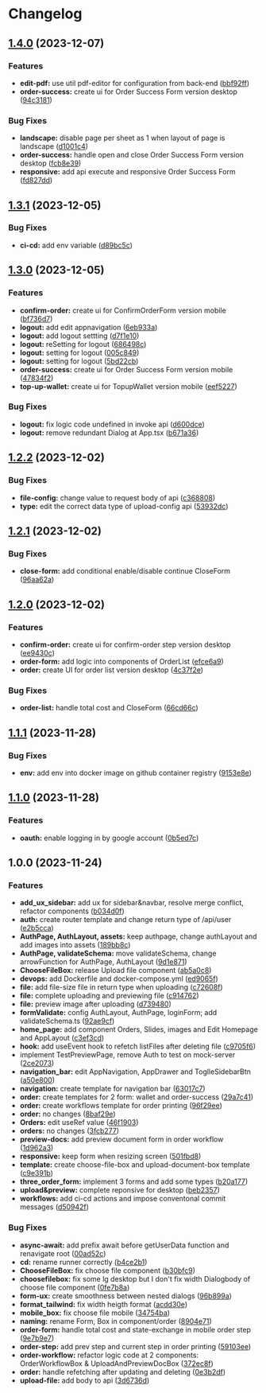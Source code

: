 # Changelog

## [1.4.0](https://github.com/TickLabVN/ssps-fe/compare/v1.3.1...v1.4.0) (2023-12-07)


### Features

* **edit-pdf:** use util pdf-editor for configuration from back-end ([bbf92ff](https://github.com/TickLabVN/ssps-fe/commit/bbf92ffc4481bb102c0bafc3fa76c509d08b061b))
* **order-success:** create ui for Order Success Form version desktop ([94c3181](https://github.com/TickLabVN/ssps-fe/commit/94c31816f82433e443663cfcd67765561d1a27f3))


### Bug Fixes

* **landscape:** disable page per sheet as 1 when layout of page is landscape ([d1001c4](https://github.com/TickLabVN/ssps-fe/commit/d1001c4047c14d483d192b656a870ad0c991f87e))
* **order-success:** handle open and close Order Success Form version desktop ([fcb8e39](https://github.com/TickLabVN/ssps-fe/commit/fcb8e39bec7460c9f56831b1b40d6dfd1f89700c))
* **responsive:** add api execute and responsive Order Success Form ([fd827dd](https://github.com/TickLabVN/ssps-fe/commit/fd827dd112305647d9cb45972234f07c64a46029))

## [1.3.1](https://github.com/TickLabVN/ssps-fe/compare/v1.3.0...v1.3.1) (2023-12-05)


### Bug Fixes

* **ci-cd:** add env variable ([d89bc5c](https://github.com/TickLabVN/ssps-fe/commit/d89bc5ca12ab86906ed202bf7e2a47f245c371c2))

## [1.3.0](https://github.com/TickLabVN/ssps-fe/compare/v1.2.2...v1.3.0) (2023-12-05)


### Features

* **confirm-order:** create ui for ConfirmOrderForm version mobile ([bf736d7](https://github.com/TickLabVN/ssps-fe/commit/bf736d7758f8e0d8b63a9787abd0d901e1a3bc70))
* **logout:** add edit appnavigation ([6eb933a](https://github.com/TickLabVN/ssps-fe/commit/6eb933aa9f5e725da3c9b03624b0c51a4d08b2f2))
* **logout:** add logout settting ([d7f1e10](https://github.com/TickLabVN/ssps-fe/commit/d7f1e10aa8fbc2a8987e47122f94564dbbcfdd84))
* **logout:** reSetting for logout ([686498c](https://github.com/TickLabVN/ssps-fe/commit/686498c0cc3989198b5e31a772eeff9b1c9d1f42))
* **logout:** setting for logout ([005c849](https://github.com/TickLabVN/ssps-fe/commit/005c8492e369a8a71a17ac64cf0dfe166bfce2d4))
* **logout:** setting for logout ([5bd22cb](https://github.com/TickLabVN/ssps-fe/commit/5bd22cbe9fd02192dccdff43809238ddd4fd55d7))
* **order-success:** create ui for Order Success Form version mobile ([47834f2](https://github.com/TickLabVN/ssps-fe/commit/47834f2f17fae4d24569827018d22ab259dc2939))
* **top-up-wallet:** create ui for TopupWallet version mobile ([eef5227](https://github.com/TickLabVN/ssps-fe/commit/eef522741195f1768708524c9d641e622968752e))


### Bug Fixes

* **logout:** fix logic code undefined in invoke api ([d600dce](https://github.com/TickLabVN/ssps-fe/commit/d600dce4a7818137a6c9bee7c9533d844dd85b0a))
* **logout:** remove redundant Dialog at App.tsx ([b671a36](https://github.com/TickLabVN/ssps-fe/commit/b671a36aa8aa740317bde97f155a1eeb5ee90f97))

## [1.2.2](https://github.com/TickLabVN/ssps-fe/compare/v1.2.1...v1.2.2) (2023-12-02)


### Bug Fixes

* **file-config:** change value to request body of api ([c368808](https://github.com/TickLabVN/ssps-fe/commit/c3688086e198b4ceb35fa1c95763b9b64d78f58a))
* **type:** edit the correct data type of upload-config api ([53932dc](https://github.com/TickLabVN/ssps-fe/commit/53932dc559276a7a54dd431823d82c07812d3c0b))

## [1.2.1](https://github.com/TickLabVN/ssps-fe/compare/v1.2.0...v1.2.1) (2023-12-02)


### Bug Fixes

* **close-form:** add conditional enable/disable continue CloseForm ([96aa62a](https://github.com/TickLabVN/ssps-fe/commit/96aa62ac0af15e58b8b4d1f47441b45a5ef2f8d4))

## [1.2.0](https://github.com/TickLabVN/ssps-fe/compare/v1.1.1...v1.2.0) (2023-12-02)


### Features

* **confirm-order:** create ui for confirm-order step version desktop ([ee9430c](https://github.com/TickLabVN/ssps-fe/commit/ee9430c030f6a273c9accbf7329f2710a1ee6679))
* **order-form:** add logic into components of OrderList ([efce6a9](https://github.com/TickLabVN/ssps-fe/commit/efce6a95ad961a69c130f1359820e50e51ecb38c))
* **order:** create UI for order list version desktop ([4c37f2e](https://github.com/TickLabVN/ssps-fe/commit/4c37f2e6b339c80c8e583ec9f7612274ad0e274c))


### Bug Fixes

* **order-list:** handle total cost and CloseForm ([66cd66c](https://github.com/TickLabVN/ssps-fe/commit/66cd66cbe1279a701b1c8b563cc5eece35fd9287))

## [1.1.1](https://github.com/TickLabVN/ssps-fe/compare/v1.1.0...v1.1.1) (2023-11-28)


### Bug Fixes

* **env:** add env into docker image on github container registry ([9153e8e](https://github.com/TickLabVN/ssps-fe/commit/9153e8e5dc2d7b720f24a41b9051e86b77665a5f))

## [1.1.0](https://github.com/TickLabVN/ssps-fe/compare/v1.0.0...v1.1.0) (2023-11-28)


### Features

* **oauth:** enable logging in by google account ([0b5ed7c](https://github.com/TickLabVN/ssps-fe/commit/0b5ed7c291bfa6ddfb2699a281bef6c765c64995))

## 1.0.0 (2023-11-24)


### Features

* **add_ux_sidebar:** add ux for sidebar&navbar, resolve merge conflict, refactor components ([b034d0f](https://github.com/TickLabVN/ssps-fe/commit/b034d0f023a1be9db4f4040a110c86f013167f3b))
* **auth:** create router template and change return type of /api/user ([e2b5cca](https://github.com/TickLabVN/ssps-fe/commit/e2b5cca253e2564c2b72675929f87efff8ca271c))
* **AuthPage, AuthLayout, assets:** keep authpage, change authLayout and add images into assets ([189bb8c](https://github.com/TickLabVN/ssps-fe/commit/189bb8c7220adc72c8a6295d1c5d749cb7f6d275))
* **AuthPage, validateSchema:** move validateSchema, change arrowFunction for AuthPage, AuthLayout ([9d1e871](https://github.com/TickLabVN/ssps-fe/commit/9d1e8710c6aa7d54bf2272476f6483f0ac7f0516))
* **ChooseFileBox:** release Upload file component ([ab5a0c8](https://github.com/TickLabVN/ssps-fe/commit/ab5a0c899925f6da7375bf032b3339032e25f594))
* **devops:** add Dockerfile and docker-compose.yml ([ed9065f](https://github.com/TickLabVN/ssps-fe/commit/ed9065fbc138f32d83b0e5d717d6cbb128aa2a7d))
* **file:** add file-size file in return type when uploading ([c72608f](https://github.com/TickLabVN/ssps-fe/commit/c72608fa574d132329568e7ffd6e773e0cd9f9d0))
* **file:** complete uploading and previewing file ([c914762](https://github.com/TickLabVN/ssps-fe/commit/c9147620e8f29e7cbe8b8c036b3f9e8043742623))
* **file:** preview image after uploading ([d739480](https://github.com/TickLabVN/ssps-fe/commit/d73948000b2e6bcff5ae52437c5865054474691c))
* **formValidate:** config AuthLayout, AuthPage, loginForm; add validateSchema.ts ([92ae9cf](https://github.com/TickLabVN/ssps-fe/commit/92ae9cf8d34a9eebeabb089f38b6d8ab5474b142))
* **home_page:** add component Orders, Slides, images and Edit Homepage and AppLayout ([c3ef3cd](https://github.com/TickLabVN/ssps-fe/commit/c3ef3cdb1fc9927365e434b1c7eb07de3573bd0e))
* **hook:** add useEvent hook to refetch listFiles after deleting file ([c9705f6](https://github.com/TickLabVN/ssps-fe/commit/c9705f6ea6d607eaf018d3720293e1a2e1b7f5ae))
* implement TestPreviewPage, remove Auth to test on mock-server ([2ce2073](https://github.com/TickLabVN/ssps-fe/commit/2ce2073bcd3dc96fbe3539f883da1a162ab16562))
* **navigation_bar:** edit AppNavigation, AppDrawer and ToglleSidebarBtn ([a50e800](https://github.com/TickLabVN/ssps-fe/commit/a50e8002327d7b82522ae8cee3e2308df182952f))
* **navigation:** create template for navigation bar ([63017c7](https://github.com/TickLabVN/ssps-fe/commit/63017c74ee9d1c4291f86daca2a58e595c55e7cc))
* **order:** create templates for 2 form: wallet and order-success ([29a7c41](https://github.com/TickLabVN/ssps-fe/commit/29a7c411da2effb8c6d13eef9e3487eca5f505a5))
* **order:** create workflows template for order printing ([96f29ee](https://github.com/TickLabVN/ssps-fe/commit/96f29ee3aa594e3bed4909a60ae09f62dec1fe59))
* **order:** no changes ([8baf29e](https://github.com/TickLabVN/ssps-fe/commit/8baf29e35794fad559a2fcf109f89f8c7b10dac2))
* **Orders:** edit useRef value ([46f1903](https://github.com/TickLabVN/ssps-fe/commit/46f1903cc8edf62d67e37412ebc3c771409669a5))
* **orders:** no changes ([3fcb277](https://github.com/TickLabVN/ssps-fe/commit/3fcb277710b18ab41ffad8918c0e8075f2ad8924))
* **preview-docs:** add preview document form in order workflow ([1d962a3](https://github.com/TickLabVN/ssps-fe/commit/1d962a354790f366bc9ae9a963fac25447647813))
* **responsive:** keep form when resizing screen ([501fbd8](https://github.com/TickLabVN/ssps-fe/commit/501fbd8a4f63908c7dd742ae106a10ba05fe57a5))
* **template:** create choose-file-box and upload-document-box template ([c9e391b](https://github.com/TickLabVN/ssps-fe/commit/c9e391b35adbe2b58310064e4fd5ed044d7f4a4b))
* **three_order_form:** implement 3 forms and add some types ([b20a177](https://github.com/TickLabVN/ssps-fe/commit/b20a177aca3515820af7d887edfbbb08a15c9a85))
* **upload&preview:** complete reponsive for desktop ([beb2357](https://github.com/TickLabVN/ssps-fe/commit/beb2357d3b601d226ea62bb6676624a04344a253))
* **workflows:** add ci-cd actions and impose conventonal commit messages ([d50942f](https://github.com/TickLabVN/ssps-fe/commit/d50942fe6175f6dbc561179b64b515c5b4315c83))


### Bug Fixes

* **async-await:** add prefix await before getUserData function and renavigate root ([00ad52c](https://github.com/TickLabVN/ssps-fe/commit/00ad52c4ced21c6a2e00ac3463a93766e109fdb9))
* **cd:** rename runner correctly ([b4ce2b1](https://github.com/TickLabVN/ssps-fe/commit/b4ce2b1153752216f41b6fc814c47379a06f3ee7))
* **ChooseFileBox:** fix choose file component ([b30bfc9](https://github.com/TickLabVN/ssps-fe/commit/b30bfc953ba8d4b981627a268eb474bce3f3af5e))
* **choosefilebox:** fix some lg desktop but I don't fix width Dialogbody of choose file component ([0fe7b8a](https://github.com/TickLabVN/ssps-fe/commit/0fe7b8a71a189a9c955b65d488da88ac0a323688))
* **form-ux:** create smoothness between nested dialogs ([96b899a](https://github.com/TickLabVN/ssps-fe/commit/96b899a54591df92266255b5b4c8a0252a417737))
* **format_tailwind:** fix width heigth format ([acdd30e](https://github.com/TickLabVN/ssps-fe/commit/acdd30ea9b6a7ae24fefb274b198a43ebcb0799b))
* **mobile_box:** fix choose file mobile ([34754ba](https://github.com/TickLabVN/ssps-fe/commit/34754ba4f143408a0f44e8132e2d77dfbe5457e1))
* **naming:** rename Form, Box in component/order ([8904e71](https://github.com/TickLabVN/ssps-fe/commit/8904e711d8a7bd7a32376c51648260f53a256e5b))
* **order-form:** handle total cost and state-exchange in mobile order step ([9e7b9e7](https://github.com/TickLabVN/ssps-fe/commit/9e7b9e767f1dd44f6bd456dd35a0fcb9e8461339))
* **order-step:** add prev step and current step in order printing ([59103ee](https://github.com/TickLabVN/ssps-fe/commit/59103ee5f7c88f5ea5e5ea7b2f021c2b4c6a8316))
* **order-workflow:** refactor logic code at 2 components: OrderWorkflowBox & UploadAndPreviewDocBox ([372ec8f](https://github.com/TickLabVN/ssps-fe/commit/372ec8ff41d4710e295e61d5807228c204ddbd35))
* **order:** handle refetching after updating and deleting ([0e3b2df](https://github.com/TickLabVN/ssps-fe/commit/0e3b2df4cb882c343d73916c872fad94d371169e))
* **upload-file:** add body to api ([3d6736d](https://github.com/TickLabVN/ssps-fe/commit/3d6736db269c705d9424222507f4c0369602ce66))
